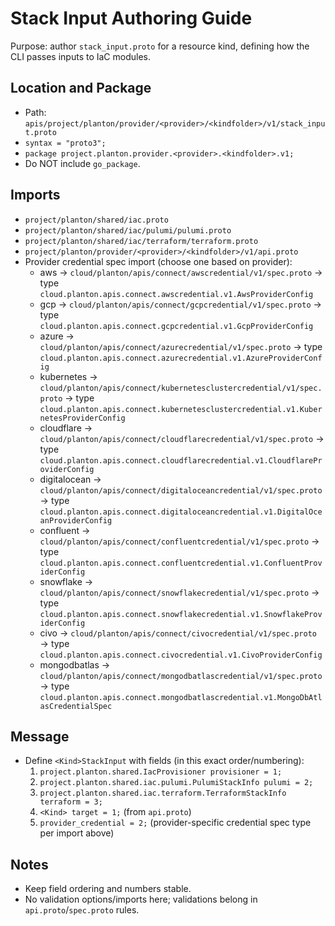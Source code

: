 # Stack Input Authoring Guide

Purpose: author `stack_input.proto` for a resource kind, defining how the CLI passes inputs to IaC modules.

## Location and Package
- Path: `apis/project/planton/provider/<provider>/<kindfolder>/v1/stack_input.proto`
- `syntax = "proto3";`
- `package project.planton.provider.<provider>.<kindfolder>.v1;`
- Do NOT include `go_package`.

## Imports
- `project/planton/shared/iac.proto`
- `project/planton/shared/iac/pulumi/pulumi.proto`
- `project/planton/shared/iac/terraform/terraform.proto`
- `project/planton/provider/<provider>/<kindfolder>/v1/api.proto`
- Provider credential spec import (choose one based on provider):
  - aws → `cloud/planton/apis/connect/awscredential/v1/spec.proto` → type `cloud.planton.apis.connect.awscredential.v1.AwsProviderConfig`
  - gcp → `cloud/planton/apis/connect/gcpcredential/v1/spec.proto` → type `cloud.planton.apis.connect.gcpcredential.v1.GcpProviderConfig`
  - azure → `cloud/planton/apis/connect/azurecredential/v1/spec.proto` → type `cloud.planton.apis.connect.azurecredential.v1.AzureProviderConfig`
  - kubernetes → `cloud/planton/apis/connect/kubernetesclustercredential/v1/spec.proto` → type `cloud.planton.apis.connect.kubernetesclustercredential.v1.KubernetesProviderConfig`
  - cloudflare → `cloud/planton/apis/connect/cloudflarecredential/v1/spec.proto` → type `cloud.planton.apis.connect.cloudflarecredential.v1.CloudflareProviderConfig`
  - digitalocean → `cloud/planton/apis/connect/digitaloceancredential/v1/spec.proto` → type `cloud.planton.apis.connect.digitaloceancredential.v1.DigitalOceanProviderConfig`
  - confluent → `cloud/planton/apis/connect/confluentcredential/v1/spec.proto` → type `cloud.planton.apis.connect.confluentcredential.v1.ConfluentProviderConfig`
  - snowflake → `cloud/planton/apis/connect/snowflakecredential/v1/spec.proto` → type `cloud.planton.apis.connect.snowflakecredential.v1.SnowflakeProviderConfig`
  - civo → `cloud/planton/apis/connect/civocredential/v1/spec.proto` → type `cloud.planton.apis.connect.civocredential.v1.CivoProviderConfig`
  - mongodbatlas → `cloud/planton/apis/connect/mongodbatlascredential/v1/spec.proto` → type `cloud.planton.apis.connect.mongodbatlascredential.v1.MongoDbAtlasCredentialSpec`

## Message
- Define `<Kind>StackInput` with fields (in this exact order/numbering):
  1. `project.planton.shared.IacProvisioner provisioner = 1;`
  2. `project.planton.shared.iac.pulumi.PulumiStackInfo pulumi = 2;`
  3. `project.planton.shared.iac.terraform.TerraformStackInfo terraform = 3;`
  4. `<Kind> target = 1;` (from `api.proto`)
  5. `provider_credential = 2;` (provider-specific credential spec type per import above)

## Notes
- Keep field ordering and numbers stable.
- No validation options/imports here; validations belong in `api.proto`/`spec.proto` rules.
